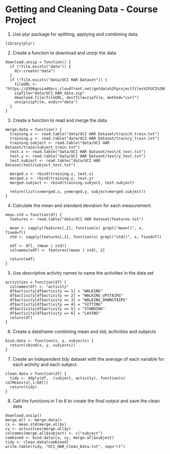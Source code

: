 Getting and Cleaning Data - Course Project
==================================================================

1. Use plyr package for spiltting, applying and combining data.
```{r}
library(plyr)
```

2. Create a function to download and unzip the data
```{r}
download.unzip = function() {
  if (!file.exists("data")) {
    dir.create("data")
  }
  if (!file.exists("data/UCI HAR Dataset")) {
    fileURL <- "https://d396qusza40orc.cloudfront.net/getdata%2Fprojectfiles%2FUCI%20HAR%20Dataset.zip"
    zipfile="data/UCI_HAR_data.zip"
    download.file(fileURL, destfile=zipfile, method="curl")
    unzip(zipfile, exdir="data")
  }
}
```

3. Create a function to read and merge the data
```{r}
merge.data = function() {
  training.x <- read.table("data/UCI HAR Dataset/train/X_train.txt")
  training.y <- read.table("data/UCI HAR Dataset/train/y_train.txt")
  training.subject <- read.table("data/UCI HAR Dataset/train/subject_train.txt")
  test.x <- read.table("data/UCI HAR Dataset/test/X_test.txt")
  test.y <- read.table("data/UCI HAR Dataset/test/y_test.txt")
  test.subject <- read.table("data/UCI HAR Dataset/test/subject_test.txt")

  merged.x <- rbind(training.x, test.x)
  merged.y <- rbind(training.y, test.y)
  merged.subject <- rbind(training.subject, test.subject)

  return(list(x=merged.x, y=merged.y, subject=merged.subject))
}
```

4. Calculate the mean and standard deviation for each measurement.
```{r}
mean.std = function(df) {
  features <- read.table("data/UCI HAR Dataset/features.txt")

  mean <- sapply(features[,2], function(x) grepl("mean()", x, fixed=T))
  std <- sapply(features[,2], function(x) grepl("std()", x, fixed=T))

  edf <- df[, (mean | std)]
  colnames(edf) <- features[(mean | std), 2]
  
  return(edf)
}
```

5. Use descriptive activity names to name the activities in the data set
```{r}
activities = function(df) {
  colnames(df) <- "activity"
  df$activity[df$activity == 1] = "WALKING"
  df$activity[df$activity == 2] = "WALKING_UPSTAIRS"
  df$activity[df$activity == 3] = "WALKING_DOWNSTAIRS"
  df$activity[df$activity == 4] = "SITTING"
  df$activity[df$activity == 5] = "STANDING"
  df$activity[df$activity == 6] = "LAYING"
  return(df)
}
```

6. Create a dataframe combining mean and std, acitivities and subjects
```{r}
bind.data <- function(x, y, subjects) {
  return(cbind(x, y, subjects))
}
```

7. Create an independent tidy dataset with the average of each variable for each activity and each subject.
```{r}
clean.data = function(df) {
  tidy <- ddply(df, .(subject, activity), function(x) colMeans(x[,1:60]))
  return(tidy)
}
```

8. Call the functions in 1 to 6 to create the final output and save the clean data
```{r}
download.unzip()
merge.all <- merge.data()
cx <- mean.std(merge.all$x)
cy <- activities(merge.all$y)
colnames(merge.all$subject) <- c("subject")
combined <- bind.data(cx, cy, merge.all$subject)
tidy <- clean.data(combined)
write.table(tidy, "UCI_HAR_Clean_Data.txt", sep="\t")
```
